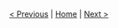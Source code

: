 #
    
[< Previous](../exercice_3/README.md) | [Home](../README.md) | [Next >](../exercice_5/README.md)